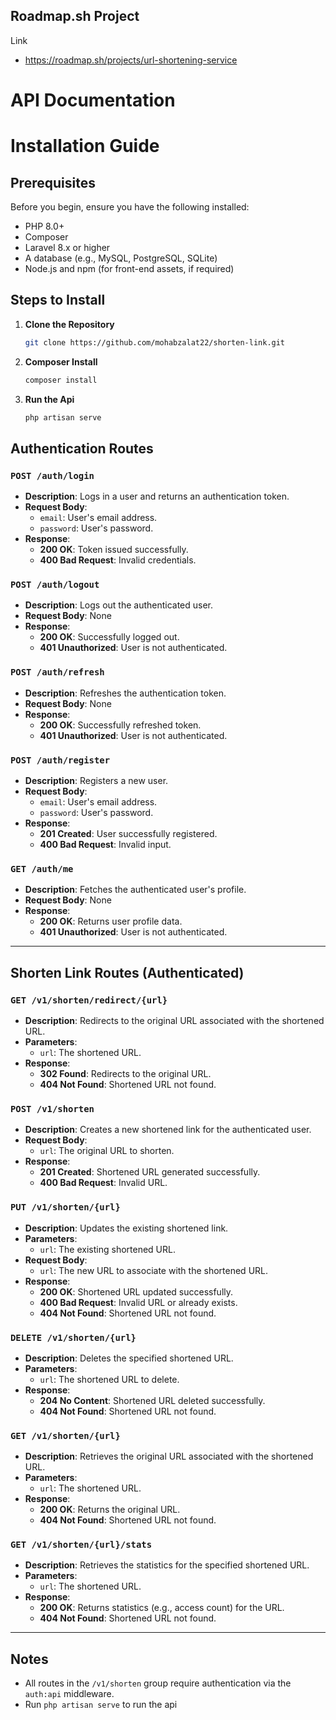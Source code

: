 
## Roadmap.sh Project
Link
- https://roadmap.sh/projects/url-shortening-service

# API Documentation
# Installation Guide

## Prerequisites
Before you begin, ensure you have the following installed:
- PHP 8.0+ 
- Composer
- Laravel 8.x or higher
- A database (e.g., MySQL, PostgreSQL, SQLite)
- Node.js and npm (for front-end assets, if required)

## Steps to Install

1. **Clone the Repository**
   ```bash
   git clone https://github.com/mohabzalat22/shorten-link.git
   ```

2. **Composer Install**
   ```bash
   composer install
   ```

2. **Run the Api**
   ```bash
   php artisan serve
   ```

## Authentication Routes

### `POST /auth/login`
- **Description**: Logs in a user and returns an authentication token.
- **Request Body**: 
  - `email`: User's email address.
  - `password`: User's password.
- **Response**: 
  - **200 OK**: Token issued successfully.
  - **400 Bad Request**: Invalid credentials.

### `POST /auth/logout`
- **Description**: Logs out the authenticated user.
- **Request Body**: None
- **Response**:
  - **200 OK**: Successfully logged out.
  - **401 Unauthorized**: User is not authenticated.

### `POST /auth/refresh`
- **Description**: Refreshes the authentication token.
- **Request Body**: None
- **Response**:
  - **200 OK**: Successfully refreshed token.
  - **401 Unauthorized**: User is not authenticated.

### `POST /auth/register`
- **Description**: Registers a new user.
- **Request Body**:
  - `email`: User's email address.
  - `password`: User's password.
- **Response**:
  - **201 Created**: User successfully registered.
  - **400 Bad Request**: Invalid input.

### `GET /auth/me`
- **Description**: Fetches the authenticated user's profile.
- **Request Body**: None
- **Response**:
  - **200 OK**: Returns user profile data.
  - **401 Unauthorized**: User is not authenticated.

---

## Shorten Link Routes (Authenticated)

### `GET /v1/shorten/redirect/{url}`
- **Description**: Redirects to the original URL associated with the shortened URL.
- **Parameters**:
  - `url`: The shortened URL.
- **Response**:
  - **302 Found**: Redirects to the original URL.
  - **404 Not Found**: Shortened URL not found.

### `POST /v1/shorten`
- **Description**: Creates a new shortened link for the authenticated user.
- **Request Body**:
  - `url`: The original URL to shorten.
- **Response**:
  - **201 Created**: Shortened URL generated successfully.
  - **400 Bad Request**: Invalid URL.

### `PUT /v1/shorten/{url}`
- **Description**: Updates the existing shortened link.
- **Parameters**:
  - `url`: The existing shortened URL.
- **Request Body**:
  - `url`: The new URL to associate with the shortened URL.
- **Response**:
  - **200 OK**: Shortened URL updated successfully.
  - **400 Bad Request**: Invalid URL or already exists.
  - **404 Not Found**: Shortened URL not found.

### `DELETE /v1/shorten/{url}`
- **Description**: Deletes the specified shortened URL.
- **Parameters**:
  - `url`: The shortened URL to delete.
- **Response**:
  - **204 No Content**: Shortened URL deleted successfully.
  - **404 Not Found**: Shortened URL not found.

### `GET /v1/shorten/{url}`
- **Description**: Retrieves the original URL associated with the shortened URL.
- **Parameters**:
  - `url`: The shortened URL.
- **Response**:
  - **200 OK**: Returns the original URL.
  - **404 Not Found**: Shortened URL not found.

### `GET /v1/shorten/{url}/stats`
- **Description**: Retrieves the statistics for the specified shortened URL.
- **Parameters**:
  - `url`: The shortened URL.
- **Response**:
  - **200 OK**: Returns statistics (e.g., access count) for the URL.
  - **404 Not Found**: Shortened URL not found.

---

## Notes
- All routes in the `/v1/shorten` group require authentication via the `auth:api` middleware.
- Run `php artisan serve` to run the api
